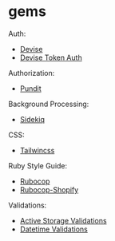 # gems

Auth:
- [Devise](https://github.com/heartcombo/devise)
- [Devise Token Auth](https://github.com/lynndylanhurley/devise_token_auth)

Authorization:
- [Pundit](https://github.com/varvet/pundit)

Background Processing:
- [Sidekiq](https://github.com/mperham/sidekiq)

CSS:
- [Tailwincss](https://github.com/rails/tailwindcss-rails)

Ruby Style Guide:
- [Rubocop](https://github.com/rubocop/rubocop)
- [Rubocop-Shopify](https://github.com/Shopify/ruby-style-guide)

Validations:
- [Active Storage Validations](https://github.com/igorkasyanchuk/active_storage_validations)
- [Datetime Validations](https://github.com/adzap/validates_timeliness)
